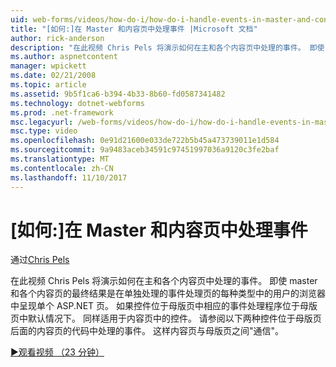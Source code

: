 ```yaml
---
uid: web-forms/videos/how-do-i/how-do-i-handle-events-in-master-and-content-pages
title: "[如何:]在 Master 和内容页中处理事件 |Microsoft 文档"
author: rick-anderson
description: "在此视频 Chris Pels 将演示如何在主和各个内容页中处理的事件。 即使 master 和各个碳精笔的最终结果..."
ms.author: aspnetcontent
manager: wpickett
ms.date: 02/21/2008
ms.topic: article
ms.assetid: 9b5f1ca6-b394-4b33-8b60-fd0587341482
ms.technology: dotnet-webforms
ms.prod: .net-framework
msc.legacyurl: /web-forms/videos/how-do-i/how-do-i-handle-events-in-master-and-content-pages
msc.type: video
ms.openlocfilehash: 0e91d21600e033de722b5b45a473739011e1d584
ms.sourcegitcommit: 9a9483aceb34591c97451997036a9120c3fe2baf
ms.translationtype: MT
ms.contentlocale: zh-CN
ms.lasthandoff: 11/10/2017
---
```

<a name="how-do-i-handle-events-in-master-and-content-pages"></a>[如何:]在 Master 和内容页中处理事件
====================
通过[Chris Pels](https://twitter.com/chrispels)

在此视频 Chris Pels 将演示如何在主和各个内容页中处理的事件。 即使 master 和各个内容页的最终结果是在单独处理的事件处理页的每种类型中的用户的浏览器中呈现单个 ASP.NET 页。 如果控件位于母版页中相应的事件处理程序位于母版页中默认情况下。 同样适用于内容页中的控件。 请参阅以下两种控件位于母版页后面的内容页的代码中处理的事件。 这样内容页与母版页之间"通信"。

[&#9654;观看视频 （23 分钟）](https://channel9.msdn.com/Blogs/ASP-NET-Site-Videos/how-do-i-handle-events-in-master-and-content-pages)
